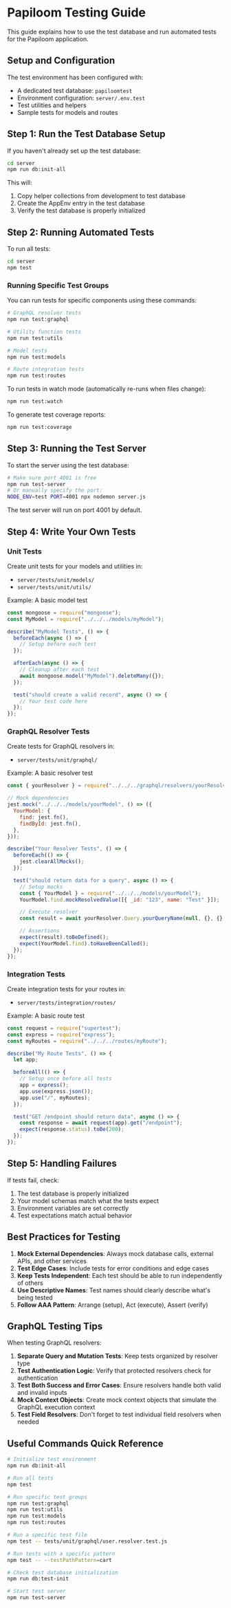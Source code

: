 # Papiloom Testing Guide

This guide explains how to use the test database and run automated tests for the Papiloom application.

## Setup and Configuration

The test environment has been configured with:

- A dedicated test database: `papiloomtest`
- Environment configuration: `server/.env.test`
- Test utilities and helpers
- Sample tests for models and routes

## Step 1: Run the Test Database Setup

If you haven't already set up the test database:

```bash
cd server
npm run db:init-all
```

This will:

1. Copy helper collections from development to test database
2. Create the AppEnv entry in the test database
3. Verify the test database is properly initialized

## Step 2: Running Automated Tests

To run all tests:

```bash
cd server
npm test
```

### Running Specific Test Groups

You can run tests for specific components using these commands:

```bash
# GraphQL resolver tests
npm run test:graphql

# Utility function tests
npm run test:utils

# Model tests
npm run test:models

# Route integration tests
npm run test:routes
```

To run tests in watch mode (automatically re-runs when files change):

```bash
npm run test:watch
```

To generate test coverage reports:

```bash
npm run test:coverage
```

## Step 3: Running the Test Server

To start the server using the test database:

```bash
# Make sure port 4001 is free
npm run test-server
# Or manually specify the port:
NODE_ENV=test PORT=4001 npx nodemon server.js
```

The test server will run on port 4001 by default.

## Step 4: Write Your Own Tests

### Unit Tests

Create unit tests for your models and utilities in:

- `server/tests/unit/models/`
- `server/tests/unit/utils/`

Example: A basic model test

```javascript
const mongoose = require("mongoose");
const MyModel = require("../../../models/myModel");

describe("MyModel Tests", () => {
  beforeEach(async () => {
    // Setup before each test
  });

  afterEach(async () => {
    // Cleanup after each test
    await mongoose.model("MyModel").deleteMany({});
  });

  test("should create a valid record", async () => {
    // Your test code here
  });
});
```

### GraphQL Resolver Tests

Create tests for GraphQL resolvers in:

- `server/tests/unit/graphql/`

Example: A basic resolver test

```javascript
const { yourResolver } = require("../../../graphql/resolvers/yourResolver");

// Mock dependencies
jest.mock("../../../models/yourModel", () => ({
  YourModel: {
    find: jest.fn(),
    findById: jest.fn(),
  },
}));

describe("Your Resolver Tests", () => {
  beforeEach(() => {
    jest.clearAllMocks();
  });

  test("should return data for a query", async () => {
    // Setup mocks
    const { YourModel } = require("../../../models/yourModel");
    YourModel.find.mockResolvedValue([{ _id: "123", name: "Test" }]);

    // Execute resolver
    const result = await yourResolver.Query.yourQueryName(null, {}, {}, null);

    // Assertions
    expect(result).toBeDefined();
    expect(YourModel.find).toHaveBeenCalled();
  });
});
```

### Integration Tests

Create integration tests for your routes in:

- `server/tests/integration/routes/`

Example: A basic route test

```javascript
const request = require("supertest");
const express = require("express");
const myRoutes = require("../../../routes/myRoute");

describe("My Route Tests", () => {
  let app;

  beforeAll(() => {
    // Setup once before all tests
    app = express();
    app.use(express.json());
    app.use("/", myRoutes);
  });

  test("GET /endpoint should return data", async () => {
    const response = await request(app).get("/endpoint");
    expect(response.status).toBe(200);
  });
});
```

## Step 5: Handling Failures

If tests fail, check:

1. The test database is properly initialized
2. Your model schemas match what the tests expect
3. Environment variables are set correctly
4. Test expectations match actual behavior

## Best Practices for Testing

1. **Mock External Dependencies**: Always mock database calls, external APIs, and other services
2. **Test Edge Cases**: Include tests for error conditions and edge cases
3. **Keep Tests Independent**: Each test should be able to run independently of others
4. **Use Descriptive Names**: Test names should clearly describe what's being tested
5. **Follow AAA Pattern**: Arrange (setup), Act (execute), Assert (verify)

## GraphQL Testing Tips

When testing GraphQL resolvers:

1. **Separate Query and Mutation Tests**: Keep tests organized by resolver type
2. **Test Authentication Logic**: Verify that protected resolvers check for authentication
3. **Test Both Success and Error Cases**: Ensure resolvers handle both valid and invalid inputs
4. **Mock Context Objects**: Create mock context objects that simulate the GraphQL execution context
5. **Test Field Resolvers**: Don't forget to test individual field resolvers when needed

## Useful Commands Quick Reference

```bash
# Initialize test environment
npm run db:init-all

# Run all tests
npm test

# Run specific test groups
npm run test:graphql
npm run test:utils
npm run test:models
npm run test:routes

# Run a specific test file
npm test -- tests/unit/graphql/user.resolver.test.js

# Run tests with a specific pattern
npm test -- --testPathPattern=cart

# Check test database initialization
npm run db:test-init

# Start test server
npm run test-server
```

